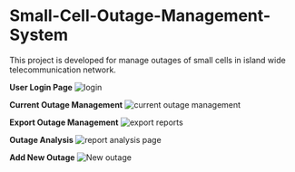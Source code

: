 # Small-Cell-Outage-Management-System
This project is developed for manage outages of small cells in island wide telecommunication network.<br>

**User Login Page**
![login](https://user-images.githubusercontent.com/85171341/120817927-c1e53d80-c56f-11eb-955f-956017b4dc11.PNG)

**Current Outage Management** 
![current outage management](https://user-images.githubusercontent.com/85171341/120818180-feb13480-c56f-11eb-9d6e-daa922a1ecaa.PNG)

**Export Outage Management** 
![export reports](https://user-images.githubusercontent.com/85171341/120837345-34601880-c584-11eb-90f5-98c5389ee391.PNG)

**Outage Analysis** 
![report analysis page](https://user-images.githubusercontent.com/85171341/120837488-607b9980-c584-11eb-9b94-868e97f01ab2.PNG)

**Add New Outage**
![New outage](https://user-images.githubusercontent.com/85171341/120837611-8a34c080-c584-11eb-81be-7d5c57e78a8c.PNG)
